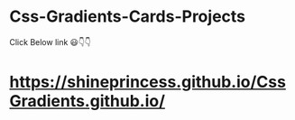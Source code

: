 # Css-Gradients-Cards-Projects

Click Below link 😃👇👇 
# https://shineprincess.github.io/CssGradients.github.io/
